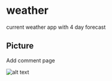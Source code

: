 # weather

current weather app with 4 day forecast

## Picture

Add comment page<br/>

![alt text](https://github.com/Mehrabgh2/weather/blob/master/art/screenshot.png?raw=true)
